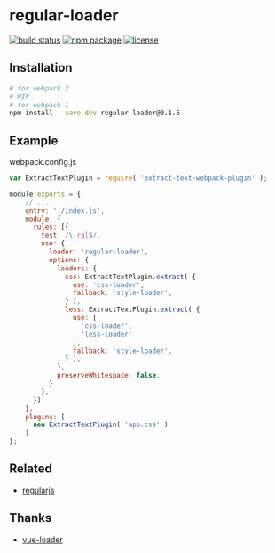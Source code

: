 # regular-loader

[![build status][build-status-image]][build-status-url]
[![npm package][npm-package-image]][npm-package-url]
[![license][license-image]][license-url]



## Installation

```bash
# for webpack 2
# WIP
# for webpack 1
npm install --save-dev regular-loader@0.1.5
```

## Example

webpack.config.js

```js
var ExtractTextPlugin = require( 'extract-text-webpack-plugin' );

module.exports = {
    // ...
    entry: './index.js',
    module: {
      rules: [{
        test: /\.rgl$/,
        use: {
          loader: 'regular-loader',
          options: {
            loaders: {
              css: ExtractTextPlugin.extract( {
                use: 'css-loader',
                fallback: 'style-loader',
              } ),
              less: ExtractTextPlugin.extract( {
                use: [
                  'css-loader',
                  'less-loader'
                ],
                fallback: 'style-loader',
              } ),
            },
            preserveWhitespace: false,
          }
        },
      }]
    },
    plugins: [
      new ExtractTextPlugin( 'app.css' )
    ]
};
```

## Related

- [regularjs](https://github.com/regularjs/regular)

## Thanks

- [vue-loader](https://github.com/vuejs/vue-loader)

[build-status-image]: https://img.shields.io/circleci/project/regularjs/regular-loader/master.svg?style=for-the-badge
[build-status-url]: https://circleci.com/gh/regularjs/regular-loader

[npm-package-image]: https://img.shields.io/npm/v/regular-loader.svg?style=for-the-badge
[npm-package-url]: https://www.npmjs.org/package/regular-loader

[license-image]: https://img.shields.io/badge/license-MIT-000000.svg?style=for-the-badge
[license-url]: LICENSE
